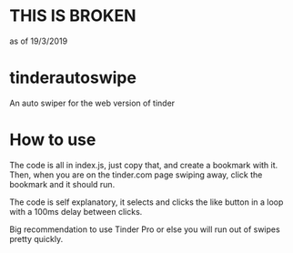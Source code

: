 # THIS IS BROKEN 
as of 19/3/2019

# tinderautoswipe
An auto swiper for the web version of tinder

# How to use
The code is all in index.js, just copy that, and create a bookmark with it. Then, when you are on the tinder.com page swiping away, click the bookmark and it should run.

The code is self explanatory, it selects and clicks the like button in a loop with a 100ms delay between clicks.

Big recommendation to use Tinder Pro or else you will run out of swipes pretty quickly.

